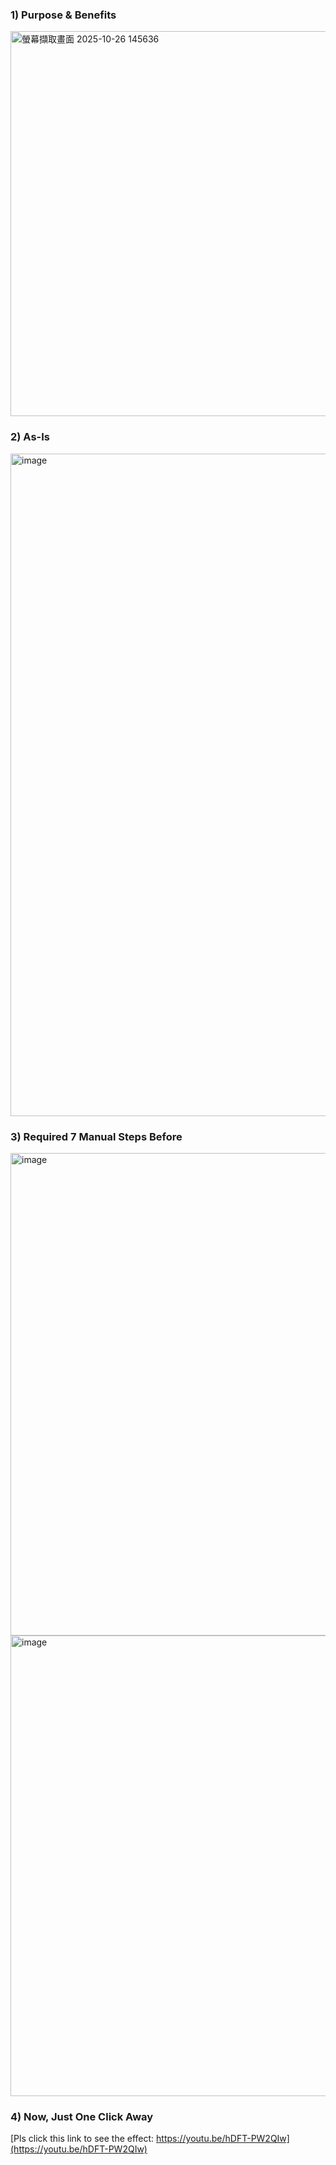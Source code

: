 ### 1) Purpose & Benefits

<img width="1596" height="616" alt="螢幕擷取畫面 2025-10-26 145636" src="https://github.com/user-attachments/assets/c8d3d34c-ebb6-490e-b600-0f1ef839a1d0" />

### 2) As-Is
<img width="801" height="1060" alt="image" src="https://github.com/user-attachments/assets/4d6c4e98-5c44-43ac-948e-1910e23acb4c" />

### 3) Required 7 Manual Steps Before
<img width="1336" height="772" alt="image" src="https://github.com/user-attachments/assets/7151c052-1237-4c0a-964e-94c28889cc85" />
<img width="1075" height="737" alt="image" src="https://github.com/user-attachments/assets/1b573f70-b4cf-41b4-94eb-395b39eb7160" />

### 4) Now, Just One Click Away
[Pls click this link to see the effect: https://youtu.be/hDFT-PW2QIw](https://youtu.be/hDFT-PW2QIw)
